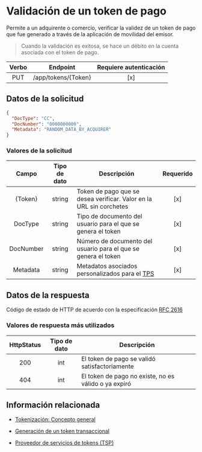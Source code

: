 # Validación de un token de pago

Permite a un adquirente o comercio, verificar la validez de un token de pago que fue generado a través de la aplicación de movilidad del emisor.

> Cuando la validación es exitosa, se hace un débito en la cuenta asociada con el token de pago.

Verbo | Endpoint | Requiere autenticación
:---: | -------- | :------------:
PUT | /app/tokens/{Token} | [x]

## Datos de la solicitud

```json
{
  "DocType": "CC",
  "DocNumber": "0000000000",
  "Metadata": "RANDOM_DATA_BY_ACQUIRER"
}
```

### Valores de la solicitud

Campo | Tipo de dato | Descripción | Requerido
:---: | :--------: | ------------ | :-----:
{Token} | string | Token de pago que se desea verificar. Valor en la URL sin corchetes | [x]
DocType | string | Tipo de documento del usuario para el que se genera el token | [x]
DocNumber | string | Número de documento del usuario para el que se genera el token | [x]
Metadata | string | Metadatos asociados personalizados para el [TPS](Tokenization.md#tps) | [x]

## Datos de la respuesta

Código de estado de HTTP de acuerdo con la especificación [RFC 2616](https://www.w3.org/Protocols/rfc2616/rfc2616-sec10.html)

### Valores de respuesta más utilizados

HttpStatus | Tipo de dato | Descripción
:---: | :--------: | ------------
200 | int | El token de pago se validó satisfactoriamente
404 | int | El token de pago no existe, no es válido o ya expiró

## Información relacionada

- [Tokenización: Concepto general](Tokenization.md)

- [Generación de un token transaccional](Generate-PaymentToken.md)

- [Proveedor de servicios de tokens (TSP)](Tokenization.md#tps)
